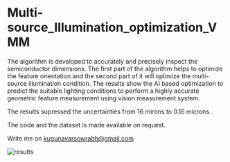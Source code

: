 # Multi-source_Illumination_optimization_VMM

The algorithm is developed to accurately and precisely inspect the semiconductor dimensions. The first part of the algorithm helps to optimize the feature orientation and the second part of it will optimize the multi-source illumination condition.
The results show the AI based optimization to predict the suitable lighting conditions to perform a highly accurate geometric feature measurement using vision measurement system.

The results supressed the uncertainties from 16 mirons to 0.16 microns.

The code and the dataset is made available on request.

Write me on kugunavarsowrabh@gmail.com

![results](https://github.com/user-attachments/assets/a3034af3-cfa3-4a58-8901-b766241b70c4)
